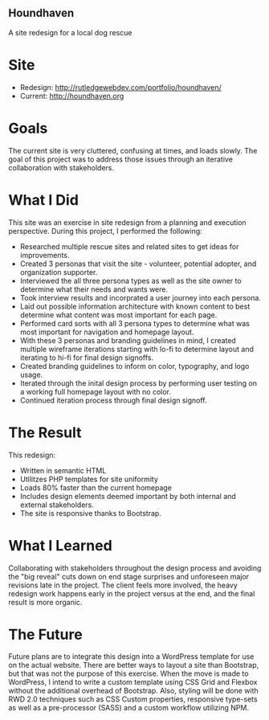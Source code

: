 ## Houndhaven
A site redesign for a local dog rescue

# Site

- Redesign: http://rutledgewebdev.com/portfolio/houndhaven/
- Current: http://houndhaven.org

# Goals
The current site is very cluttered, confusing at times, and loads slowly.  The goal of this project was to address those issues through an iterative collaboration with stakeholders.

# What I Did

This site was an exercise in site redesign from a planning and execution perspective.  During this project, I performed the following:

- Researched multiple rescue sites and related sites to get ideas for improvements.
- Created 3 personas that visit the site - volunteer, potential adopter, and organization supporter.
- Interviewed the all three persona types as well as the site owner to determine what their needs and wants were.
- Took interview results and incorprated a user journey into each persona.
- Laid out possible information architecture with known content to best determine what content was most important for each page.
- Performed card sorts with all 3 persona types to determine what was most important for navigation and homepage layout.
- With these 3 personas and branding guidelines in mind, I created multiple wireframe iterations starting with lo-fi to determine layout     and iterating to hi-fi for final design signoffs.
- Created branding guidelines to inform on color, typography, and logo usage.
- Iterated through the inital design process by performing user testing on a working full homepage layout with no color.
- Continued iteration process through final design signoff.

# The Result

This redesign:

- Written in semantic HTML
- Utilitzes PHP templates for site uniformity
- Loads 80% faster than the current homepage
- Includes design elements deemed important by both internal and external stakeholders.  
- The site is responsive thanks to Bootstrap.

# What I Learned

Collaborating with stakeholders throughout the design process and avoiding the "big reveal" cuts down on end stage surprises and unforeseen major revisions late in the project.  The client feels more involved, the heavy redesign work happens early in the project versus at the end, and the final result is more organic.

# The Future

Future plans are to integrate this design into a WordPress template for use on the actual website.  There are better ways to layout a site than Bootstrap, but that was not the purpose of this exercise.  When the move is made to WordPress, I intend to write a custom template using CSS Grid and Flexbox without the additional overhead of Bootstrap.  Also, styling will be done with RWD 2.0 techniques such as CSS Custom properties, responsive type-sets as well as a pre-processor (SASS) and a custom workflow utilizing NPM.
